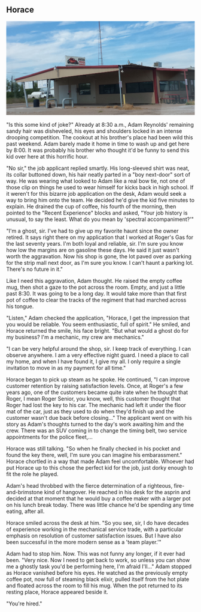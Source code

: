 ## Horace

![photo of an abandoned gas station](./images/HoraceCover1280x637.png)


"Is this some kind of joke?" Already at 8:30 a.m., Adam Reynolds' remaining sandy hair was disheveled, his eyes and shoulders locked in an intense drooping competition. The cookout at his brother's place had been wild this past weekend. Adam barely made it home in time to wash up and get here by 8:00. It was probably his brother who thought it'd be funny to send this kid over here at this horrific hour.



"No sir," the job applicant replied smartly. His long-sleeved shirt was neat, its collar buttoned down, his hair neatly parted in a "boy next-door" sort of way. He was wearing what looked to Adam like a real bow tie, not one of those clip on things he used to wear himself for kicks back in high school. If it weren't for this bizarre job application on the desk, Adam would seek a way to bring him onto the team. He decided he'd give the kid five minutes to explain. He drained the cup of coffee, his fourth of the morning, then pointed to the "Recent Experience" blocks and asked, "Your job history is unusual, to say the least. What do you mean by 'spectral accompaniment?'"



"I'm a ghost, sir. I've had to give up my favorite haunt since the owner retired. It says right there on my application that I worked at Roger's Gas for the last seventy years. I'm both loyal and reliable, sir. I'm sure you know how low the margins are on gasoline these days. He said it just wasn't worth the aggravation. Now his shop is gone, the lot paved over as parking for the strip mall next door, as I'm sure you know. I can't haunt a parking lot. There's no future in it."



Like I need this aggravation, Adam thought. He raised the empty coffee mug, then shot a gaze to the pot across the room. Empty, and just a little past 8:30. It was going to be a long day. It would take more than that first pot of coffee to clear the tracks of the regiment that had marched across his tongue.



"Listen," Adam checked the application, "Horace, I get the impression that you would be reliable. You seem enthusiastic, full of spirit." He smiled, and Horace returned the smile, his face bright. "But what would a ghost do for my business? I'm a mechanic, my crew are mechanics."



"I can be very helpful around the shop, sir. I keep track of everything. I can observe anywhere. I am a very effective night guard. I need a place to call my home, and when I have found it, I give my all. I only require a single invitation to move in as my payment for all time."



Horace began to pick up steam as he spoke. He continued, "I can improve customer retention by raising satisfaction levels. Once, at Roger's a few years ago, one of the customers became quite irate when he thought that Roger, I mean Roger Senior, you know, well, this customer thought that Roger had lost the key to his car. The mechanic had left it under the floor mat of the car, just as they used to do when they'd finish up and the customer wasn't due back before closing…" The applicant went on with his story as Adam's thoughts turned to the day's work awaiting him and the crew. There was an SUV coming in to change the timing belt, two service appointments for the police fleet,…



Horace was still talking. "So when he finally checked in his pocket and found the key there, well, I'm sure you can imagine his embarassment." Horace chortled in a way that made Adam feel uncomfortable. Whoever had put Horace up to this chose the perfect kid for the job, just dorky enough to fit the role he played.



Adam's head throbbed with the fierce determination of a righteous, fire-and-brimstone kind of hangover. He reached in his desk for the asprin and decided at that moment that he would buy a coffee maker with a larger pot on his lunch break today. There was little chance he'd be spending any time eating, after all.



Horace smiled across the desk at him. "So you see, sir, I do have decades of experience working in the mechanical service trade, with a particular emphasis on resolution of customer satisfaction issues. But I have also been successful in the more modern sense as a 'team player.'"



Adam had to stop him. Now. This was not funny any longer, if it ever had been. "Very nice. Now I need to get back to work, so unless you can show me a ghostly task you'd be performing here, I'm afraid I'll…" Adam stopped as Horace vanished before his eyes. He watched as the previously empty coffee pot, now full of steaming black elixir, pulled itself from the hot plate and floated across the room to fill his mug. When the pot returned to its resting place, Horace appeared beside it.



"You're hired."
